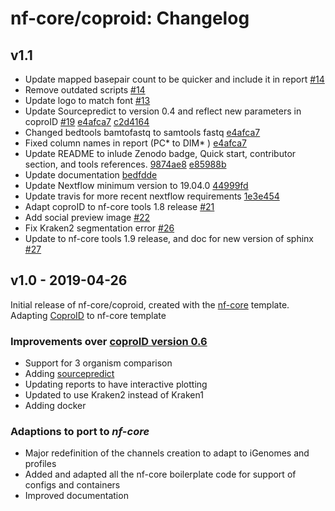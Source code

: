 # nf-core/coproid: Changelog

## v1.1

- Update mapped basepair count to be quicker and include it in report [#14](https://github.com/nf-core/coproid/pull/14)
- Remove outdated scripts [#14](https://github.com/nf-core/coproid/pull/14)
- Update logo to match font [#13](https://github.com/nf-core/coproid/pull/13)
- Update Sourcepredict to version 0.4 and reflect new parameters in coproID [#19](https://github.com/nf-core/coproid/pull/19) [e4afca7](https://github.com/nf-core/coproid/commit/e4afca7059c00ebbc753dd02d4aed3f3a1b3b7b8) [
c2d4164](https://github.com/nf-core/coproid/pull/20/commits/c2d4164bf068ed4fc92d529470b0a3af3a69113a)
- Changed bedtools bamtofastq to samtools fastq [e4afca7](https://github.com/nf-core/coproid/commit/e4afca7059c00ebbc753dd02d4aed3f3a1b3b7b8)
- Fixed column names in report (PC* to DIM* ) [e4afca7](https://github.com/nf-core/coproid/commit/63a6bc6998c240b77791916c243d538b2268b5d5)
- Update README to inlude Zenodo badge, Quick start, contributor section, and tools references. [9874ae8](https://github.com/nf-core/coproid/commit/9874ae87c88842d75c29088672aa81023408d4e7) [e85988b](https://github.com/nf-core/coproid/commit/e85988b883539aa51461e749bc14ec6563f62fc8)
- Update documentation [bedfdde](https://github.com/nf-core/coproid/commit/bedfddec8500adac8e0cb9cc8e0df2dc6a784f15)
- Update Nextflow minimum version to 19.04.0 [44999fd](https://github.com/nf-core/coproid/commit/44999fd4d38b21d53f970621dbf3587c044da8d1)
- Update travis for more recent nextflow requirements [1e3e454](https://github.com/nf-core/coproid/commit/1e3e454e72f1bc8eb43aaa1e5165981cb77a56dc)
- Adapt coproID to nf-core tools 1.8 release [#21](https://github.com/nf-core/coproid/pull/21)
- Add social preview image [#22](https://github.com/nf-core/coproid/pull/22)
- Fix Kraken2 segmentation error [#26](https://github.com/nf-core/coproid/pull/26)
- Update to nf-core tools 1.9 release, and doc for new version of sphinx [#27](https://github.com/nf-core/coproid/pull/27)

## v1.0 - 2019-04-26

Initial release of nf-core/coproid, created with the [nf-core](http://nf-co.re/) template.
Adapting [CoproID](https://github.com/maxibor/coproID/tree/dev) to nf-core template

### Improvements over [coproID version 0.6](https://github.com/maxibor/coproID/releases/tag/v0.6.0)

- Support for 3 organism comparison
- Adding [sourcepredict](https://github.com/maxibor/sourcepredict)
- Updating reports to have interactive plotting
- Updated to use Kraken2 instead of Kraken1
- Adding docker

### Adaptions to port to _nf-core_

- Major redefinition of the channels creation to adapt to iGenomes and profiles
- Added and adapted all the nf-core boilerplate code for support of configs and containers
- Improved documentation
